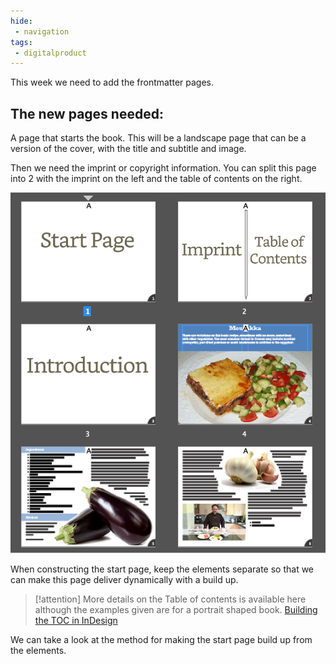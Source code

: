 ```yaml
---
hide:
 - navigation
tags:
 - digitalproduct
---
```


This week we need to add the frontmatter pages. 

## The new pages needed:

A page that starts the book. This will be a landscape page that can be a version of the cover, with the title and subtitle and image.

Then we need the imprint or copyright information. You can split this page into 2 with the imprint on the left and the table of contents on the right.

![This is what you need](../../media/flatplanFBK.jpg)

When constructing the start page, keep the elements separate so that we can make this page deliver dynamically with a build up.

> [!attention] 
>  More details on the Table of contents is available here although the examples given are for a portrait shaped book.
>  [Building the TOC in InDesign](../../Articles/Building%20the%20TOC%20in%20InDesign.md)

We can take a look at the method for making the start page build up from the elements. 
